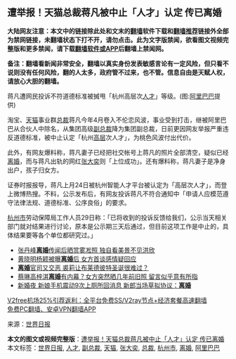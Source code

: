  <h2>遭举报！天猫总裁蒋凡被中止「人才」认定 传已离婚</h2> <p class="notice"><b>大陆网友注意：本文中的链接除此处和文末的<a href="https://github.com/bannedbook/fanqiang" >翻墙</a>软件下载和<a href="https://github.com/killgcd/justmysocks/blob/master/README.md">翻墙推荐</a>链接外全部为禁网链接，未翻墙状态下打不开，请勿点击。此为文字版禁闻，欲看图文视频完整版和更多禁闻，请下载<a href="https://github.com/bannedbook/fanqiang">翻墙软件或APP</a>后翻墙上禁闻网。</p><p>备注：翻墙看新闻非常安全，翻墙以真实身份发表敏感言论有一定风险，但只看不说则没有任何风险，翻的人太多，政府管不过来，也不管。信息自由是天赋人权，请放心大胆的翻墙。</b></p>  <div class="entry"> <p id="conimg">蒋凡遭网民投诉不符道德标准被搣甩「杭州高层次<a href="https://www.bannedbook.org/bnews/tag/%E4%BA%BA%E6%89%8D/" class="st_tag internal_tag" rel="tag" title="标签 人才 下的日志">人才</a>」等级。(图:<a href="https://www.bannedbook.org/bnews/tag/%e9%98%bf%e9%87%8c%e5%b7%b4%e5%b7%b4/" class="st_tag internal_tag" rel="tag" title="标签 阿里巴巴 下的日志">阿里巴巴</a>提供)</p> <p>淘宝、<a href="https://www.bannedbook.org/bnews/tag/%E5%A4%A9%E7%8C%AB/" class="st_tag internal_tag" rel="tag" title="标签 天猫 下的日志">天猫</a>事业群<a href="https://www.bannedbook.org/bnews/tag/%E6%80%BB%E8%A3%81/" class="st_tag internal_tag" rel="tag" title="标签 总裁 下的日志">总裁</a>蒋凡今年4月卷入不伦恋风波，事业受到打击，继被阿里巴巴从合伙人中除名，从集团高级<a href="https://www.bannedbook.org/bnews/tag/%E5%89%AF%E6%80%BB%E8%A3%81/" class="st_tag internal_tag" rel="tag" title="标签 副总裁 下的日志">副总裁</a>降为集团副总裁，日前更因网友举报严重违反道德标准，被中止认定「杭州<span class='wp_keywordlink_affiliate'><a href="https://www.bannedbook.org/bnews/ccpdope/" title="中共高层内幕" target="_blank">高层</a></span>次人才」，为桃色风波付出代价。</p> <p>此外，有网友爆料称，蒋凡妻子已经把社交帐号上蒋凡的照片全部清空，疑似已经<a href="https://www.bannedbook.org/bnews/tag/%e7%a6%bb%e5%a9%9a/" class="st_tag internal_tag" rel="tag" title="标签 离婚 下的日志">离婚</a>，而与蒋凡出轨的网红<a href="https://www.bannedbook.org/bnews/tag/%e5%bc%a0%e5%a4%a7%e5%a5%95/" class="st_tag internal_tag" rel="tag" title="标签 张大奕 下的日志">张大奕</a>则「上位成功」。还有爆料称，蒋凡妻子是净身出户，孩子归女方。</p>  <p>证券时报报导，蒋凡上月24日被杭州智能人才平台被认定为「高层次人才」，而登上微博热搜。不料，公示发布后，有网友投诉蒋凡不符合通知中「申请人应模范遵守法律法规、道德标准、公序良俗」的要求。</p> <p><a href="https://www.bannedbook.org/bnews/tag/%E6%9D%AD%E5%B7%9E%E5%B8%82/" class="st_tag internal_tag" rel="tag" title="标签 杭州市 下的日志">杭州市</a>劳动保障局工作人员29日称：「已将收到的投诉反馈给我们，公示当天相关部门就对结果进行讨论，原本是公示期三天后通过，但目前这项工作是中止的，具体结果要等各个单位都研究过。」</p> <ul class='op-related-articles' title='相关阅读'> <li><a href='https://www.bannedbook.org/bnews/yule/20201229/1457023.html' target='_blank'>张丹峰<b>离婚</b>传闻后晒赏雾凇照 独自看美景不见洪欣</a></li> <li><a href='https://www.bannedbook.org/bnews/yule/20201229/1456989.html' target='_blank'>黄晓明杨颖被曝<b>离婚</b>后 女方首谈感情疑回应</a></li> <li><a href='https://www.bannedbook.org/bnews/yule/20201228/1456364.html' target='_blank'><b>离婚</b>官司又交恶 裘莉让布莱德彼特圣诞很难过？</a></li> <li><a href='https://www.bannedbook.org/bnews/yule/20201228/1456141.html' target='_blank'>蔡琳高梓淇<b>离婚</b>有内幕？女方突然晒几年前旧照 留言似乎意有所指</a></li> <li><a href='https://www.bannedbook.org/bnews/funmedia/20201226/1455074.html' target='_blank'>新婚夜 新娘手机震动9次上厕所回消息 新郎当场草拟协议：<b>离婚</b></a></li> </ul> <p class="texttj"> <a href="https://github.com/bannedbook/fanqiang/wiki/V2ray%E6%9C%BA%E5%9C%BA" target="_blank">V2free机场25%引荐返利：全平台免费SS/V2ray节点+经济套餐高速翻墙</a><br/> <a href="https://github.com/bannedbook/fanqiang/wiki/%E7%A6%81%E9%97%BB%E7%BD%91%E5%AE%89%E5%8D%93%E7%BF%BB%E5%A2%99%E6%96%B0%E9%97%BBAPP" target="_blank">免费PC翻墙、安卓VPN翻墙APP</a></p><p> 来源：<a href="https://www.bannedbook.org/bnews/tag/%e4%b8%96%e7%95%8c%e6%97%a5%e6%8a%a5/" class="st_tag internal_tag" rel="tag" title="标签 世界日报 下的日志">世界日报</a> </p> <a name='sharetosocial'></a>       <div><b>本文的图文或视频完整版</b>：<a href='https://www.bannedbook.org/bnews/cbnews/20201230/1457618.html'>遭举报！天猫总裁蒋凡被中止「人才」认定 传已离婚</a></div>  </div><!--END ENTRY--> <div class="postfooter"> <div>本文标签：<a href="https://www.bannedbook.org/bnews/tag/%e4%b8%96%e7%95%8c%e6%97%a5%e6%8a%a5/" rel="tag">世界日报</a>, <a href="https://www.bannedbook.org/bnews/tag/%E4%BA%BA%E6%89%8D/" rel="tag">人才</a>, <a href="https://www.bannedbook.org/bnews/tag/%E5%89%AF%E6%80%BB%E8%A3%81/" rel="tag">副总裁</a>, <a href="https://www.bannedbook.org/bnews/tag/%E5%A4%A9%E7%8C%AB/" rel="tag">天猫</a>, <a href="https://www.bannedbook.org/bnews/tag/%e5%bc%a0%e5%a4%a7%e5%a5%95/" rel="tag">张大奕</a>, <a href="https://www.bannedbook.org/bnews/tag/%E6%80%BB%E8%A3%81/" rel="tag">总裁</a>, <a href="https://www.bannedbook.org/bnews/tag/%E6%9D%AD%E5%B7%9E%E5%B8%82/" rel="tag">杭州市</a>, <a href="https://www.bannedbook.org/bnews/tag/%e7%a6%bb%e5%a9%9a/" rel="tag">离婚</a>, <a href="https://www.bannedbook.org/bnews/tag/%e9%98%bf%e9%87%8c%e5%b7%b4%e5%b7%b4/" rel="tag">阿里巴巴</a></div>  </div><!--END POSTFOOTER--> 